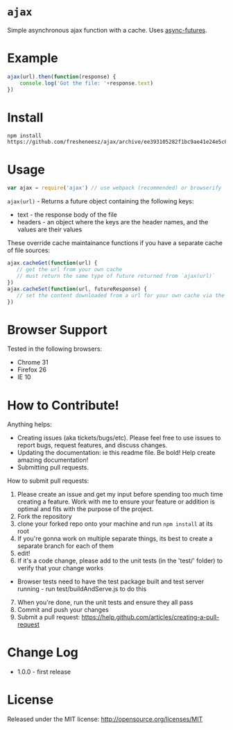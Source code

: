 `ajax`
========

Simple asynchronous ajax function with a cache. Uses [async-futures](https://github.com/fresheneesz/asyncFuture).

Example
======

```javascript
ajax(url).then(function(response) {
    console.log('Got the file: '+response.text)
})
```

Install
=======

```
npm install https://github.com/fresheneesz/ajax/archive/ee393105282f1bc9ae41e24e5c6aede6c45e3767.tar.gz
```

Usage
=====

```javascript
var ajax = require('ajax') // use webpack (recommended) or browserify
```

`ajax(url)` - Returns a future object containing the following keys:
* text - the response body of the file
* headers - an object where the keys are the header names, and the values are their values

These override cache maintainance functions if you have a separate cache of file sources:
```javascript
ajax.cacheGet(function(url) {
   // get the url from your own cache
   // must return the same type of future returned from `ajax(url)`
})
ajax.cacheSet(function(url, futureResponse) {
   // set the content downloaded from a url for your own cache via the futureResponse
})
```

Browser Support
=========

Tested in the following browsers:
* Chrome 31
* Firefox 26
* IE 10

How to Contribute!
============

Anything helps:

* Creating issues (aka tickets/bugs/etc). Please feel free to use issues to report bugs, request features, and discuss changes.
* Updating the documentation: ie this readme file. Be bold! Help create amazing documentation!
* Submitting pull requests.

How to submit pull requests:

1. Please create an issue and get my input before spending too much time creating a feature. Work with me to ensure your feature or addition is optimal and fits with the purpose of the project.
2. Fork the repository
3. clone your forked repo onto your machine and run `npm install` at its root
4. If you're gonna work on multiple separate things, its best to create a separate branch for each of them
5. edit!
6. If it's a code change, please add to the unit tests (in the 'test/' folder) to verify that your change works
  * Browser tests need to have the test package built and test server running - run test/buildAndServe.js to do this
7. When you're done, run the unit tests and ensure they all pass
8. Commit and push your changes
9. Submit a pull request: https://help.github.com/articles/creating-a-pull-request

Change Log
=========

* 1.0.0 - first release

License
=======
Released under the MIT license: http://opensource.org/licenses/MIT
